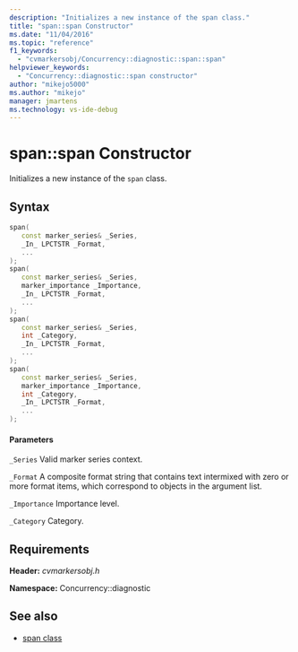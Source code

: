 ```yaml
---
description: "Initializes a new instance of the span class."
title: "span::span Constructor"
ms.date: "11/04/2016"
ms.topic: "reference"
f1_keywords:
  - "cvmarkersobj/Concurrency::diagnostic::span::span"
helpviewer_keywords:
  - "Concurrency::diagnostic::span constructor"
author: "mikejo5000"
ms.author: "mikejo"
manager: jmartens
ms.technology: vs-ide-debug
---
```

# span::span Constructor


Initializes a new instance of the `span` class.

## Syntax

```cpp
span(
   const marker_series& _Series,
   _In_ LPCTSTR _Format,
   ...
);
span(
   const marker_series& _Series,
   marker_importance _Importance,
   _In_ LPCTSTR _Format,
   ...
);
span(
   const marker_series& _Series,
   int _Category,
   _In_ LPCTSTR _Format,
   ...
);
span(
   const marker_series& _Series,
   marker_importance _Importance,
   int _Category,
   _In_ LPCTSTR _Format,
   ...
);
```

#### Parameters

`_Series`
Valid marker series context.

`_Format`
A composite format string that contains text intermixed with zero or more format items, which correspond to objects in the argument list.

`_Importance`
Importance level.

`_Category`
Category.

## Requirements

**Header:** *cvmarkersobj.h*

**Namespace:** Concurrency::diagnostic

## See also

- [span class](../profiling/span-class.md)
